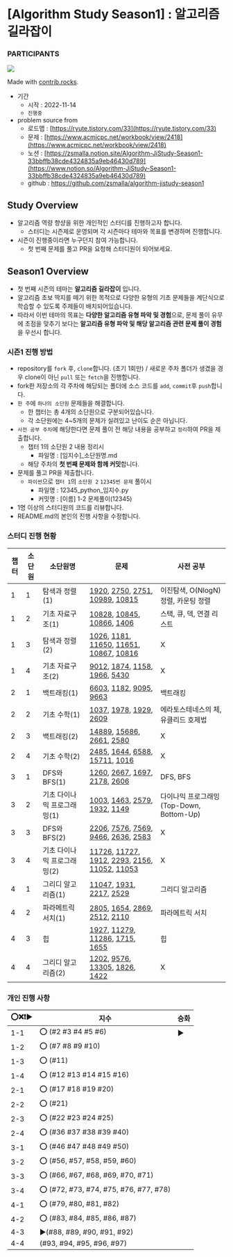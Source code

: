 # [Algorithm Study Season1] : 알고리즘 길라잡이
### PARTICIPANTS
<a href="https://github.com/zsmalla/algorithm-jistudy-season1/graphs/contributors">
  <img src="https://contrib.rocks/image?repo=zsmalla/algorithm-jistudy-season1" />
</a>

Made with [contrib.rocks](https://contrib.rocks).

- 기간
    - 시작 : 2022-11-14
    - `진행중`
- problem source from
    - 로드맵 : [https://ryute.tistory.com/33](https://ryute.tistory.com/33)
    - 문제  : [https://www.acmicpc.net/workbook/view/2418](https://www.acmicpc.net/workbook/view/2418)
    - 노션 : [https://zsmalla.notion.site/Algorithm-JiStudy-Season1-33bbffb38cde4324835a9eb46430d789](https://www.notion.so/Algorithm-JiStudy-Season1-33bbffb38cde4324835a9eb46430d789)
    - github : https://github.com/zsmalla/algorithm-jistudy-season1

## Study Overview

- 알고리즘 역량 향샹을 위한 개인적인 스터디를 진행하고자 합니다.
    - 스터디는 시즌제로 운영되며 각 시즌마다 테마와 목표를 변경하며 진행합니다.
- 시즌이 진행중이라면 누구던지 참여 가능합니다.
    - 첫 번째 문제를 풀고 PR을 요청해 스터디원이 되어보세요.

## Season1 Overview

- 첫 번째 시즌의 테마는 **알고리즘 길라잡이** 입니다.
- 알고리즘 초보 딱지를 떼기 위한 목적으로 다양한 유형의 기초 문제들을 계단식으로 학습할 수 있도록 주제들이 배치되어있습니다.
- 따라서 이번 테마의 목표는 **다양한 알고리즘 유형 파악 및 경험**으로, 문제 풀이 유무에 초점을 맞추기 보다는 **알고리즘 유형 파악 및 해당 알고리즘 관련 문제 풀이 경험**을 우선시 합니다.

### 시즌1 진행 방법

- repository를 `fork` 후, `clone`합니다. (초기 1회만) / 새로운 주차 폴더가 생겼을 경우 clone이 아닌 `pull` 또는 `fetch`을 진행합니다.
- fork한 저장소의 각 주차에 해당되는 폴더에 소스 코드를 `add`, `commit`후 `push`합니다.
- `한 주`에 `하나의 소단원` 문제들을 해결합니다.
    - 한 챕터는 총 4개의 소단원으로 구분되어있습니다.
    - 각 소단원에는 4~5개의 문제가 실려있고 난이도 순은 아닙니다.
- `사전 공부 주차`에 해당한다면 문제 풀이 전 해당 내용을 공부하고 `정리`하여 PR을 제출합니다.
    - 챕터 1의 소단원 2 내용 정리시
        - 파일명 : [임지수]_소단원명.md
    - 해당 주차의 **첫 번째 문제와 함께 커밋**합니다.
- 문제를 풀고 PR을 제출합니다.
    - `파이썬`으로 `챕터 1`의 `소단원 2` `12345번 문제` 풀이시
        - 파일명 : 12345_python_임지수.py
        - 커밋명 : [이름] 1-2 문제풀이(12345)
- 1명 이상의 스터디원의 코드를 리뷰합니다.
- README.md의 본인의 진행 사항을 수정합니다.
### 스터디 진행 현황

| 챕터  | 소단원 | 소단원명             | 문제                                                                                                                                                                                                                                                                                                                                       | 사전 공부                           |
|-----|-----|------------------|------------------------------------------------------------------------------------------------------------------------------------------------------------------------------------------------------------------------------------------------------------------------------------------------------------------------------------------|---------------------------------|
| 1   | 1   | 탐색과 정렬(1)        | [1920](https://www.acmicpc.net/problem/1920), [2750](https://www.acmicpc.net/problem/2750), [2751](https://www.acmicpc.net/problem/2751), [10989](https://www.acmicpc.net/problem/10989), [10815](https://www.acmicpc.net/problem/10815)                                                                                                 | 이진탐색, O(NlogN)정렬, 카운팅 정렬        |
| 1   | 2   | 기초 자료구조(1)       | [10828](https://www.acmicpc.net/problem/10828), [10845](https://www.acmicpc.net/problem/10845), [10866](https://www.acmicpc.net/problem/10866), [1406](https://www.acmicpc.net/problem/1406)                                                                                                                                             | 스택, 큐, 덱, 연결 리스트                |
| 1   | 3   | 탐색과 정렬(2)        | [1026](https://www.acmicpc.net/problem/1026), [1181](https://www.acmicpc.net/problem/1181), [11650](https://www.acmicpc.net/problem/11650), [11651](https://www.acmicpc.net/problem/11651), [10867](https://www.acmicpc.net/problem/10867), [10816](https://www.acmicpc.net/problem/10816)                                               | X                               |
| 1   | 4   | 기초 자료구조(2)       | [9012](https://www.acmicpc.net/problem/9012), [1874](https://www.acmicpc.net/problem/1874), [1158](https://www.acmicpc.net/problem/1158), [1966](https://www.acmicpc.net/problem/1966), [5430](https://www.acmicpc.net/problem/5430)                                                                                                     | X                               |
| 2   | 1   | 백트래킹(1)          | [6603](https://www.acmicpc.net/problem/6603), [1182](https://www.acmicpc.net/problem/1182), [9095](https://www.acmicpc.net/problem/9095), [9663](https://www.acmicpc.net/problem/9663)                                                                                                                                                   | 백트래킹                            |
| 2   | 2   | 기초 수학(1)         | [1037](https://www.acmicpc.net/problem/1037), [1978](https://www.acmicpc.net/problem/1978), [1929](https://www.acmicpc.net/problem/1929), [2609](https://www.acmicpc.net/problem/2609)                                                                                                                                                   | 에라토스테네스의 체, 유클리드 호제법            |
| 2   | 3   | 백트래킹(2)          | [14889](https://www.acmicpc.net/problem/14889), [15686](https://www.acmicpc.net/problem/15686), [2661](https://www.acmicpc.net/problem/2661), [2580](https://www.acmicpc.net/problem/2580)                                                                                                                                               | X                               |
| 2   | 4   | 기초 수학(2)         | [2485](https://www.acmicpc.net/problem/2485), [1644](https://www.acmicpc.net/problem/1644), [6588](https://www.acmicpc.net/problem/6588), [15711](https://www.acmicpc.net/problem/15711), [1016](https://www.acmicpc.net/problem/1016)                                                                                                   | X                               |
| 3   | 1   | DFS와 BFS(1)      | [1260](https://www.acmicpc.net/problem/1260), [2667](https://www.acmicpc.net/problem/2667), [1697](https://www.acmicpc.net/problem/1697), [2178](https://www.acmicpc.net/problem/2178), [2606](https://www.acmicpc.net/problem/2606)                                                                                                     | DFS, BFS                        |
| 3   | 2   | 기초 다이나믹 프로그래밍(1) | [1003](https://www.acmicpc.net/problem/1003), [1463](https://www.acmicpc.net/problem/1463), [2579](https://www.acmicpc.net/problem/2579), [1932](https://www.acmicpc.net/problem/1932), [1149](https://www.acmicpc.net/problem/1149)                                                                                                     | 다이나믹 프로그래밍(Top-Down, Bottom-Up) |
| 3   | 3   | DFS와 BFS(2)      | [2206](https://www.acmicpc.net/problem/2206), [7576](https://www.acmicpc.net/problem/7576), [7569](https://www.acmicpc.net/problem/7569), [9466](https://www.acmicpc.net/problem/9466), [2636](https://www.acmicpc.net/problem/2636), [2583](https://www.acmicpc.net/problem/2583)                                                       | X                               |
| 3   | 4   | 기초 다이나믹 프로그래밍(2) | [11726](https://www.acmicpc.net/problem/11726), [11727](https://www.acmicpc.net/problem/11727), [1912](https://www.acmicpc.net/problem/1912), [2293](https://www.acmicpc.net/problem/2293), [2156](https://www.acmicpc.net/problem/2156), [11052](https://www.acmicpc.net/problem/11052), [11053](https://www.acmicpc.net/problem/11053) | X                               |
| 4   | 1   | 그리디 알고리즘(1)      | [11047](https://www.acmicpc.net/problem/11047), [1931](https://www.acmicpc.net/problem/1931), [2217](https://www.acmicpc.net/problem/2217), [2529](https://www.acmicpc.net/problem/2529)                                                                                                                                                 | 그리디 알고리즘                        |
| 4   | 2   | 파라메트릭 서치(1)      | [2805](https://www.acmicpc.net/problem/2805), [1654](https://www.acmicpc.net/problem/1654), [2869](https://www.acmicpc.net/problem/2869), [2512](https://www.acmicpc.net/problem/2512), [2110](https://www.acmicpc.net/problem/2110)                                                                                                     | 파라메트릭 서치                        |
| 4   | 3   | 힙                | [1927](https://www.acmicpc.net/problem/1927), [11279](https://www.acmicpc.net/problem/11279), [11286](https://www.acmicpc.net/problem/11286), [1715](https://www.acmicpc.net/problem/1715), [1655](https://www.acmicpc.net/problem/1655)                                                                                                 | 힙                               |
| 4   | 4   | 그리디 알고리즘(2)      | [1202](https://www.acmicpc.net/problem/1202), [9576](https://www.acmicpc.net/problem/9576), [13305](https://www.acmicpc.net/problem/13305), [1826](https://www.acmicpc.net/problem/1826), [1422](https://www.acmicpc.net/problem/1422) | X                               |
### 개인 진행 사항
| ⭕❌❗▶️ | 지수 | 승화 |
| --- | --- | --- |
| 1-1 | ⭕ (#2 #3 #4 #5 #6) | ▶️ |
| 1-2 | ⭕ (#7 #8 #9 #10) |  |
| 1-3 | ⭕ (#11) |  |
| 1-4 | ⭕ (#12 #13 #14 #15 #16) |  |
| 2-1 | ⭕ (#17 #18 #19 #20) |  |
| 2-2 | ⭕ (#21) |  |
| 2-3 | ⭕ (#22 #23 #24 #25) |  |
| 2-4 | ⭕ (#36 #37 #38 #39 #40) |  |
| 3-1 | ⭕ (#46 #47 #48 #49 #50) |  |
| 3-2 | ⭕ (#56, #57, #58, #59, #60) |  |
| 3-3 | ⭕ (#66, #67, #68, #69, #70, #71) |  |
| 3-4 | ⭕ (#72, #73, #74, #75, #76, #77, #78) |  |
| 4-1 | ⭕ (#79, #80, #81, #82) |  |
| 4-2 | ⭕ (#83, #84, #85, #86, #87) |  |
| 4-3 | ▶️(#88, #89, #90, #91, #92) |  |
| 4-4 | (#93, #94, #95, #96, #97) |  |